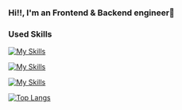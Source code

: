 ### Hi!!, I'm an Frontend & Backend engineer👋

### Used Skills
[![My Skills](https://skillicons.dev/icons?i=go,ruby,rails)](https://skillicons.dev)

[![My Skills](https://skillicons.dev/icons?i=js,ts,react,nextjs,vue)](https://skillicons.dev)

[![My Skills](https://skillicons.dev/icons?i=mysql,postgres,githubactions,docker,aws)](https://skillicons.dev)

[![Top Langs](https://github-readme-stats.vercel.app/api/top-langs/?username=sugisawakaito&layout=compact)](https://github.com/anuraghazra/github-readme-stats)
<!--
[![Anurag's GitHub stats](https://github-readme-stats.vercel.app/api?username=sugisawakaito)](https://github.com/anuraghazra/github-readme-stats)
**sugisawakaito/sugisawakaito** is a ✨ _special_ ✨ repository because its `README.md` (this file) appears on your GitHub profile.

Here are some ideas to get you started:

- 🔭 I’m currently working on ...
- 🌱 I’m currently learning ...
- 👯 I’m looking to collaborate on ...
- 🤔 I’m looking for help with ...
- 💬 Ask me about ...
- 📫 How to reach me: ...
- 😄 Pronouns: ...
- ⚡ Fun fact: ...
-->
